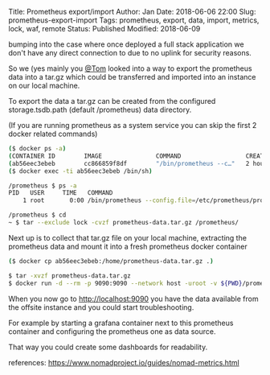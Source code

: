 Title:       Prometheus export/import
Author:      Jan
Date: 	     2018-06-06 22:00
Slug:	     prometheus-export-import
Tags: 	     prometheus, export, data, import, metrics, lock, waf, remote
Status:	     Published
Modified:    2018-06-09

bumping into the case where once deployed a full stack application we don't have any direct connection to due to no uplink for security reasons.

So we (yes mainly you [@Tom](https://twitter.com/TomVanHumbeeck) looked into a way to export the prometheus data into a tar.gz which could be transferred and imported into an instance on our local machine.

To export the data a tar.gz can be created from the configured storage.tsdb.path (default /prometheus) data directory.

(If you are running prometheus as a system service you can skip the first 2 docker related commands)

```bash
($ docker ps -a)
(CONTAINER ID        IMAGE               COMMAND                  CREATED             STATUS              PORTS         NAMES)
(ab56eec3ebeb        cc866859f8df        "/bin/prometheus --c…"   2 hours ago         Up 2 hours                        prometheus)
($ docker exec -ti ab56eec3ebeb /bin/sh)

/prometheus $ ps -a
PID   USER     TIME   COMMAND
    1 root       0:00 /bin/prometheus --config.file=/etc/prometheus/prometheus.yml --storage.tsdb.path=/prometheus --web.console.libraries=/usr/share/prometheus/console_libraries --web.console.templates=/usr/share/prometheus/consoles

/prometheus $ cd
~ $ tar --exclude lock -cvzf prometheus-data.tar.gz /prometheus/
```

Next up is to collect that tar.gz file on your local machine, extracting the prometheus data and mount it into a fresh prometheus docker container

```bash
($ docker cp ab56eec3ebeb:/home/prometheus-data.tar.gz .)

$ tar -xvzf prometheus-data.tar.gz
$ docker run -d --rm -p 9090:9090 --network host -uroot -v ${PWD}/prometheus:/prometheus prom/prometheus
```

When you now go to [http://localhost:9090](http://localhost:9090) you have the data available from the offsite instance and you could start troubleshooting.

For example by starting a grafana container next to this prometheus container and configuring the prometheus one as data source.

That way you could create some dashboards for readability.

references: https://www.nomadproject.io/guides/nomad-metrics.html


